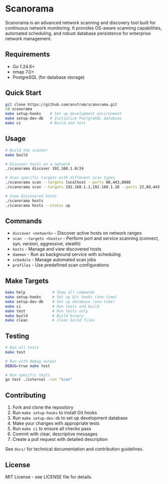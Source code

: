 # Scanorama

Scanorama is an advanced network scanning and discovery tool built for continuous network monitoring. It provides OS-aware scanning capabilities, automated scheduling, and robust database persistence for enterprise network management.

## Requirements

- Go 1.24.6+
- nmap 7.0+
- PostgreSQL (for database storage)

## Quick Start

```bash
git clone https://github.com/anstrom/scanorama.git
cd scanorama
make setup-hooks    # Set up development environment
make setup-dev-db   # Initialize PostgreSQL database
make ci             # Build and test
```

## Usage

```bash
# Build the scanner
make build

# Discover hosts on a network
./scanorama discover 192.168.1.0/24

# Scan specific targets with different scan types
./scanorama scan --targets localhost --ports 80,443,8080
./scanorama scan --targets 192.168.1.1,192.168.1.10 --ports 22,80,443 --type aggressive

# View discovered hosts
./scanorama hosts
./scanorama hosts --status up
```

## Commands

- `discover <network>` - Discover active hosts on network ranges
- `scan --targets <hosts>` - Perform port and service scanning (connect, syn, version, aggressive, stealth)
- `hosts` - Manage and view discovered hosts
- `daemon` - Run as background service with scheduling
- `schedule` - Manage automated scan jobs
- `profiles` - Use predefined scan configurations

## Make Targets

```bash
make help            # Show all commands
make setup-hooks     # Set up Git hooks (one-time)
make setup-dev-db    # Set up database (one-time)
make ci              # Run tests and build
make test            # Run tests only
make build           # Build binary
make clean           # Clean build files
```

## Testing

```bash
# Run all tests
make test

# Run with debug output
DEBUG=true make test

# Run specific tests
go test ./internal -run "Scan"
```

## Contributing

1. Fork and clone the repository
2. Run `make setup-hooks` to install Git hooks
3. Run `make setup-dev-db` to set up development database
4. Make your changes with appropriate tests
5. Run `make ci` to ensure all checks pass
6. Commit with clear, descriptive messages
7. Create a pull request with detailed description

See `docs/` for technical documentation and contribution guidelines.

## License

MIT License - see LICENSE file for details.